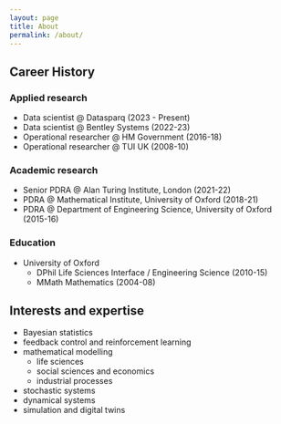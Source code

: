 ```yaml
---
layout: page
title: About
permalink: /about/
---
```


## Career History

### Applied research

- Data scientist @ Datasparq (2023 - Present)
- Data scientist @ Bentley Systems (2022-23)
- Operational researcher @ HM Government (2016-18)
- Operational researcher @ TUI UK (2008-10)

### Academic research

- Senior PDRA @ Alan Turing Institute, London (2021-22)
- PDRA @ Mathematical Institute, University of Oxford (2018-21)
- PDRA @ Department of Engineering Science, University of Oxford (2015-16)

### Education

- University of Oxford
  - DPhil Life Sciences Interface / Engineering Science (2010-15)
  - MMath Mathematics (2004-08)

## Interests and expertise

- Bayesian statistics
- feedback control and reinforcement learning
- mathematical modelling
  - life sciences
  - social sciences and economics
  - industrial processes
- stochastic systems
- dynamical systems
- simulation and digital twins
